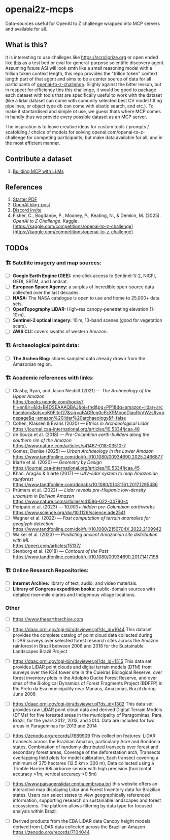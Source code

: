 # openai2z-mcps
Data-sources useful for OpenAI to Z challenge wrapped into MCP servers and available for all.

## What is this?

It is interesting to use challeges like https://scrollprize.org or open ended like [this](https://openai.com/openai-to-z-challenge/) as a test bed or eval for general-purpose scientific discovery agent. Assuming future ASI will look smth like a small reasoning model with a trillion token context length, this repo provides the "trillon token" context length part of that agent and aims to be a center source of data for all participants of [openai-to-z-challenge](https://openai.com/openai-to-z-challenge/). Slighly against the bitter lesson, but in respect for efficiency this this challenge, it would be good to package each dataset with tools that are specifically useful to work with the dataset (like a lidar dataset can come with comunity selected best CV model fitting pipelines, or object type db can come with elastic search, and etc.). To make it stantardised and simple ot use, we guess thats where MCP comes in handly thus we provide every possible dataset as an MCP server.

The inspiration is to leave creative ideas for custom tools / prompts / scafolding / choice of models for solving openai.com/openai-to-z-challenge for competing participants, but make data available for all, and in the most efficient manner.

## Contribute a dataset
1. [Building MCP with LLMs](https://modelcontextprotocol.io/tutorials/building-mcp-with-llms)

## References
1. [Starter PDF](https://cdn.openai.com/pdf/a9455c3b-c6e1-49cf-a5cc-c40ed07c0b9f/starter-pack-openai-to-z-challenge.pdf)
2. [OpenAI blog-post](https://openai.com/openai-to-z-challenge/)
3. [Discord invite](https://discord.gg/TEfk6NbgxF)
4. Fisher, C., Bogdanov, P., Mooney, P., Keating, N., & Demkin, M. (2025). *OpenAI to Z Challenge*. Kaggle. [https://kaggle.com/competitions/openai-to-z-challenge](https://kaggle.com/competitions/openai-to-z-challenge)

## TODOs

### 🏗️ Satellite imagery and map sources:
- [ ] **Google Earth Engine (GEE):** one‑click access to Sentinel‑1/‑2, NICFI, GEDI, SRTM, and Landsat.
- [ ] **European Space Agency:** a surplus of incredible open-source data collected over the last decades.
- [ ] **NASA:** The NASA catalogue is open to use and home to 25,000+ data sets.
- [ ] **OpenTopography LiDAR:** High-res canopy-penetrating elevation (1–10 m).
- [ ] **Sentinel‑2 optical imagery:** 10 m, 13-band scenes (good for vegetation scars).
- [ ] **AWS CLI:** covers swaths of western Amazon.

### 🏗️ Archaeological point data:
- [ ] **The Archeo Blog:** shares sampled data already drawn from the Amazonian region.

### 🏗️ Academic references with links:
- [ ] Clasby, Ryan, and Jason Nesbitt (2021) — *The Archaeology of the Upper Amazon*  
  https://books.google.com/books?hl=en&lr=&id=B4DSEAAAQBAJ&oi=fnd&pg=PP1&dq=amazon+lidar+archaeology&ots=oK0FItet27&sig=oFAGRog0cFkX9MooeDiaoRvVWzs#v=onepage&q=amazon%20lidar%20archaeology&f=false
- [ ] Cohen, Klassen & Evans (2020) — *Ethics in Archaeological Lidar*  
  https://journal.caa-international.org/articles/10.5334/jcaa.48
- [ ] de Souza et al. (2018) — *Pre-Columbian earth-builders along the southern rim of the Amazon*  
  https://www.nature.com/articles/s41467-018-03510-7
- [ ] Gomes, Denise (2025) — *Urban Archaeology in the Lower Amazon*  
  https://www.tandfonline.com/doi/full/10.1080/00934690.2025.2466877
- [ ] Iriarte et al. (2020) — *Geometry by Design*  
  https://journal.caa-international.org/articles/10.5334/jcaa.45
- [ ] Khan, Aragão & Iriarte (2017) — *UAV–lidar system to map Amazonian rainforest*  
  https://www.tandfonline.com/doi/abs/10.1080/01431161.2017.1295486
- [ ] Prümers et al. (2022) — *Lidar reveals pre-Hispanic low-density urbanism in Bolivian Amazon*  
  https://www.nature.com/articles/s41586-022-04780-4
- [ ] Peripato et al. (2023) — *10,000+ hidden pre-Columbian earthworks*  
  https://www.science.org/doi/10.1126/science.ade2541
- [ ] Wagner et al. (2022) — *Fast computation of terrain anomalies for geoglyph detection*  
  https://www.tandfonline.com/doi/full/10.1080/2150704X.2022.2109942
- [ ] Walker et al. (2023) — *Predicting ancient Amazonian site distribution with ML*  
  https://peerj.com/articles/15137/
- [ ] Stenborg et al. (2018) — *Contours of the Past*  
  https://www.tandfonline.com/doi/full/10.1080/00934690.2017.1417198

### 🏗️ Online Research Repositories:
- [ ] **Internet Archive:** library of text, audio, and video materials.
- [ ] **Library of Congress expedition books:** public-domain sources with detailed river‑mile diaries and Indigenous village locations.

### Other
- [ ] https://www.theeartharchive.com
- [ ] https://daac.ornl.gov/cgi-bin/dsviewer.pl?ds_id=1644
This dataset provides the complete catalog of point cloud data collected during LiDAR surveys over selected forest research sites across the Amazon rainforest in Brazil between 2008 and 2018 for the Sustainable Landscapes Brazil Project

- [ ] https://daac.ornl.gov/cgi-bin/dsviewer.pl?ds_id=1515
This data set provides LiDAR point clouds and digital terrain models (DTM) from surveys over the K34 tower site in the Cuieiras Biological Reserve, over forest inventory plots in the Adolpho Ducke Forest Reserve, and over sites of the Biological Dynamics of Forest Fragments Project (BDFFP) in Rio Preto da Eva municipality near Manaus, Amazonas, Brazil during June 2008

- [ ] https://daac.ornl.gov/cgi-bin/dsviewer.pl?ds_id=1302
This data set provides raw LiDAR point cloud data and derived Digital Terrain Models (DTMs) for five forested areas in the municipality of Paragominas, Para, Brazil, for the years 2012, 2013, and 2014. Data are included for two areas in Paragominas for 2013 and 2014

- [ ] https://zenodo.org/records/7689909
This collection features:
LiDAR transects across the Brazilian Amazon, particularly Acre and Rondônia states,
Combination of randomly distributed transects over forest and secondary forest areas,
Coverage of the deforestation arch,
Transects overlapping field plots for model calibration,
Each transect covering a minimum of 375 hectares (12.5 km x 300 m),
Data collected using a Trimble Harrier 68i airborne sensor with high precision (horizontal accuracy <1m, vertical accuracy <0.5m)

- [ ] https://www.paisagenslidar.cnptia.embrapa.br/
this website offers an interactive map displaying Lidar and Forest Inventory data for Brazilian states. Users can select states to view geographically referenced information, supporting research on sustainable landscapes and forest ecosystems. The platform allows filtering by data type for focused analysis within Brazil.

- [ ] Derived products from the EBA LiDAR data
Canopy height models derived from LiDAR data collected across the Brazilian Amazon
https://zenodo.org/records/7104044

